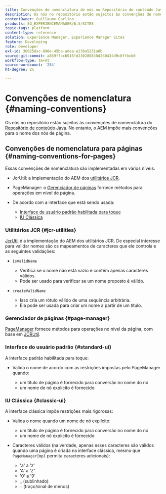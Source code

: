 ```yaml
---
title: Convenções de nomenclatura de nós no Repositório de conteúdo Java
description: Os nós no repositório estão sujeitos às convenções de nomenclatura do Repositório de conteúdo Java
contentOwner: Guillaume Carlino
products: SG_EXPERIENCEMANAGER/6.5/SITES
topic-tags: platform
content-type: reference
solution: Experience Manager, Experience Manager Sites
feature: Developing
role: Developer
exl-id: 36025dac-890e-45ba-adea-a230a5231a0b
source-git-commit: a869ffbc6015fd230285838d260434d9c0ffbcb0
workflow-type: tm+mt
source-wordcount: '284'
ht-degree: 2%

---
```


# Convenções de nomenclatura {#naming-conventions}

Os nós no repositório estão sujeitos às convenções de nomenclatura do [Repositório de conteúdo Java](/help/sites-developing/the-basics.md#java-content-repository). No entanto, o AEM impõe mais convenções para o nome dos nós de página.

## Convenções de nomenclatura para páginas {#naming-conventions-for-pages}

Essas convenções de nomenclatura são implementadas em vários níveis:

* JcrUtil: a implementação do AEM dos [utilitários JCR](#jcr-utilities).
* PageManager: o [Gerenciador de páginas](#page-manager) fornece métodos para operações em nível de página.
* De acordo com a interface que está sendo usada:

   * [Interface de usuário padrão habilitada para toque](#standard-ui)
   * [IU Clássica](#classic-ui)

### Utilitários JCR {#jcr-utilities}

[JcrUtil](https://developer.adobe.com/experience-manager/reference-materials/6-5-lts/javadoc/index.html?com/day/cq/commons/jcr/JcrUtil.html) é a implementação do AEM dos utilitários JCR. De especial interesse para validar nomes são os mapeamentos de caracteres que ele controla e as seguintes validações:

* `isValidName`

   * Verifica se o nome não está vazio e contém apenas caracteres válidos.
   * Pode ser usado para verificar se um nome proposto é válido.

* `createValidName`

   * Isso cria um rótulo válido de uma sequência arbitrária.
   * Ela pode ser usada para criar um nome a partir de um título.

### Gerenciador de páginas {#page-manager}

[PageManager](https://developer.adobe.com/experience-manager/reference-materials/6-5-lts/javadoc/com/day/cq/wcm/api/PageManager.html) fornece métodos para operações no nível da página, com base em [JCRUtil](#jcr-utilities).

### Interface do usuário padrão {#standard-ui}

A interface padrão habilitada para toque:

* Valida o nome de acordo com as restrições impostas pelo PageManager quando:

   * um título de página é fornecido para conversão no nome do nó
   * um nome de nó explícito é fornecido

### IU Clássica {#classic-ui}

A interface clássica impõe restrições mais rigorosas:

* Valida o nome quando um nome de nó explícito:

   * um título de página é fornecido para conversão no nome do nó
   * um nome de nó explícito é fornecido

* Caracteres válidos (na verdade, apenas esses caracteres são válidos quando uma página é criada na interface clássica, mesmo que `PageManagerImpl` permita caracteres adicionais):

   * &#39;a&#39; a &#39;z&#39;
   * &#39;A&#39; a &#39;Z&#39;
   * &#39;0&#39; a &#39;9&#39;
   * _ (sublinhado)
   * `-` (traço/sinal de menos)

